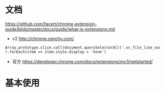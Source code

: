 # 文档
https://github.com/facert/chrome-extension-guide/blob/master/docs/guide/what-is-extensions.md


- v2
http://chrome.cenchy.com/

```
Array.prototype.slice.call(document.querySelectorAll('.vc_file_line_number')
).forEach(item => item.style.display = 'none')
```

- 官方
https://developer.chrome.com/docs/extensions/mv3/getstarted/


# 基本使用



